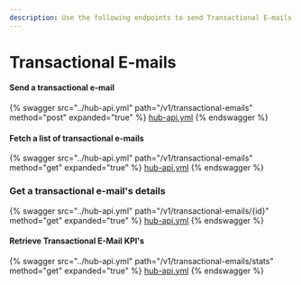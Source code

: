 ```yaml
---
description: Use the following endpoints to send Transactional E-mails from your platform.
---
```


# Transactional E-mails

#### Send a transactional e-mail

{% swagger src="../hub-api.yml" path="/v1/transactional-emails" method="post" expanded="true" %}
[hub-api.yml](../hub-api.yml)
{% endswagger %}

#### Fetch a list of transactional e-mails

{% swagger src="../hub-api.yml" path="/v1/transactional-emails" method="get" expanded="true" %}
[hub-api.yml](../hub-api.yml)
{% endswagger %}

### Get a transactional e-mail's details

{% swagger src="../hub-api.yml" path="/v1/transactional-emails/{id}" method="get" expanded="true" %}
[hub-api.yml](../hub-api.yml)
{% endswagger %}

#### Retrieve Transactional E-Mail KPI's

{% swagger src="../hub-api.yml" path="/v1/transactional-emails/stats" method="get" expanded="true" %}
[hub-api.yml](../hub-api.yml)
{% endswagger %}
